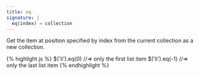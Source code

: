 ```yaml
---
title: eq
signature: |
  eq(index) ⇒ collection
---
```


Get the item at position specified by index from the current collection as a new
collection.

{% highlight js %}
$('li').eq(0)   //=> only the first list item
$('li').eq(-1)  //=> only the last list item
{% endhighlight %}

